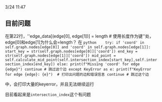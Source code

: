 3/24 11:47
## 目前问题
在第22行，''edge_data[(edge[0], edge[1])] = length # 使用长度作为键''处，edge[0]和edge[1]为什么会=length？
在
``python   
try:
if 'coord' in self.graph.nodes[edge[0]] and 'coord' in self.graph.nodes[edge[1]]:
start_key = str(self.graph.nodes[edge[0]]['coord'])
end_key = str(self.graph.nodes[edge[1]]['coord'])
mid_point = self.calculate_mid_point(self.intersection_index[start_key],self.intersection_index[end_key])
else:
print(f"Missing 'coord' for edge {edge}")
continue # 跳过这个边
except KeyError as e:
print(f"KeyError for edge {edge}: {e}")  # 打印出问题的边和错误信息
continue # 跳过这个边
``

中，会打印大量的keyerror，并且无法继续运行

目前看起来是``intersection_index``这个有问题

